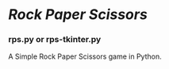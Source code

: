 # ***Rock Paper Scissors***
### rps.py or rps-tkinter.py
A Simple Rock Paper Scissors game in Python.
